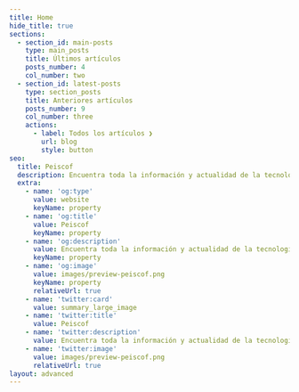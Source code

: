 ```yaml
---
title: Home
hide_title: true
sections:
  - section_id: main-posts
    type: main_posts
    title: Últimos artículos
    posts_number: 4
    col_number: two
  - section_id: latest-posts
    type: section_posts
    title: Anteriores artículos
    posts_number: 9
    col_number: three
    actions:
      - label: Todos los artículos ❯
        url: blog
        style: button
seo:
  title: Peiscof
  description: Encuentra toda la información y actualidad de la tecnología en un solo lugar. Mira las últimas noticias de  programación, juegos, Android, Apple, Windows, Linux, tutoriales y mucho más.
  extra:
    - name: 'og:type'
      value: website
      keyName: property
    - name: 'og:title'
      value: Peiscof
      keyName: property
    - name: 'og:description'
      value: Encuentra toda la información y actualidad de la tecnología en un solo lugar. Mira las últimas noticias de  programación, juegos, Android, Apple, Windows, Linux, tutoriales y mucho más.
      keyName: property
    - name: 'og:image'
      value: images/preview-peiscof.png
      keyName: property
      relativeUrl: true
    - name: 'twitter:card'
      value: summary_large_image
    - name: 'twitter:title'
      value: Peiscof
    - name: 'twitter:description'
      value: Encuentra toda la información y actualidad de la tecnología en un solo lugar. Mira las últimas noticias de  programación, juegos, Android, Apple, Windows, Linux, tutoriales y mucho más.
    - name: 'twitter:image'
      value: images/preview-peiscof.png
      relativeUrl: true
layout: advanced
---
```

